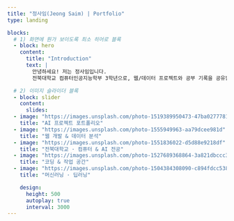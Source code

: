 ```yaml
---
title: "정사임(Jeong Saim) | Portfolio"
type: landing

blocks:
  # 1) 화면에 뭔가 보이도록 최소 히어로 블록
  - block: hero
    content:
      title: "Introduction"
      text: |
        안녕하세요! 저는 정사임입니다.  
        전북대학교 컴퓨터인공지능학부 3학년으로, 웹/데이터 프로젝트와 공부 기록을 공유합니다.

  # 2) 이미지 슬라이더 블록
  - block: slider
    content:
      slides:
  - image: "https://images.unsplash.com/photo-1519389950473-47ba0277781c"  # AI
    title: "AI 프로젝트 포트폴리오"
  - image: "https://images.unsplash.com/photo-1555949963-aa79dcee981d"  # 코딩
    title: "웹 개발 & 데이터 분석"
  - image: "https://images.unsplash.com/photo-1551836022-d5d88e9218df"  # 대학
    title: "전북대학교 · 컴퓨터 & AI 전공"
  - image: "https://images.unsplash.com/photo-1527689368864-3a821dbccc34"  # 작업공간
    title: "코딩 & 작업 공간"
  - image: "https://images.unsplash.com/photo-1504384308090-c894fdcc538d"  # 뉴럴넷
    title: "머신러닝 · 딥러닝"

    design:
      height: 500
      autoplay: true
      interval: 3000
---
```

